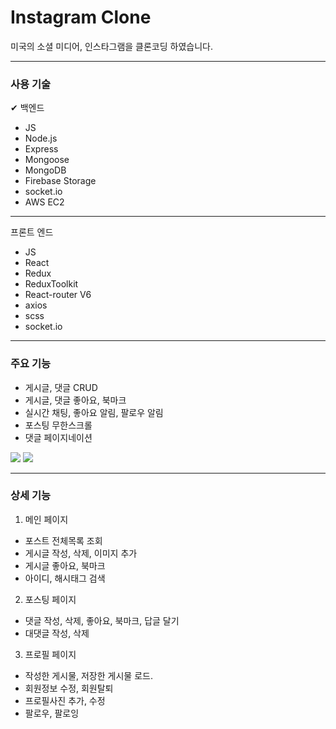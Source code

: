 <h1>Instagram Clone</h1>
미국의 소셜 미디어, 인스타그램을 클론코딩 하였습니다.

****

<h3>사용 기술</h3>

✔ 백엔드

- JS
- Node.js
- Express
- Mongoose
- MongoDB
- Firebase Storage
- socket.io
- AWS EC2


****

프론트 엔드

- JS
- React
- Redux
- ReduxToolkit
- React-router V6
- axios
- scss
- socket.io

****

<h3>주요 기능</h3>

- 게시글, 댓글 CRUD
- 게시글, 댓글 좋아요, 북마크
- 실시간 채팅, 좋아요 알림, 팔로우 알림
- 포스팅 무한스크롤
- 댓글 페이지네이션
 <img src="https://blog.kakaocdn.net/dn/bingMS/btroSWGim9j/PefWnXEvs15azodqwsooUK/img.gif">
 <img src="https://blog.kakaocdn.net/dn/zhBrV/btrpoxzoVxd/VbZ09IIb8DCOfWDl8tGzx0/img.gif">


****

<h3>상세 기능</h3>

1. 메인 페이지
- 포스트 전체목록 조회
- 게시글 작성, 삭제, 이미지 추가
- 게시글 좋아요, 북마크
- 아이디, 해시태그 검색
2. 포스팅 페이지
- 댓글 작성, 삭제, 좋아요, 북마크, 답글 달기
- 대댓글 작성, 삭제
3. 프로필 페이지
- 작성한 게시물, 저장한 게시물 로드.
- 회원정보 수정, 회원탈퇴
- 프로필사진 추가, 수정
- 팔로우, 팔로잉
